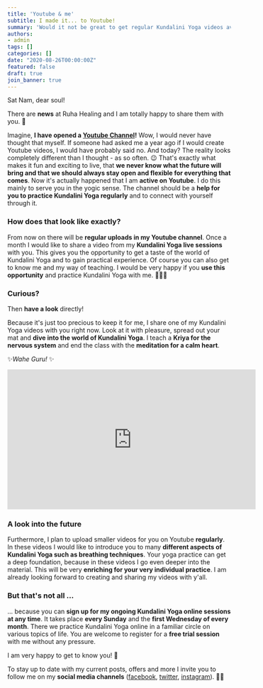 ```yaml
---
title: 'Youtube & me'
subtitle: I made it... to Youtube!
summary: 'Would it not be great to get regular Kundalini Yoga videos available on Youtube? That is what I thought... so I finally realized it.'
authors: 
- admin
tags: []
categories: []
date: "2020-08-26T00:00:00Z"
featured: false
draft: true
join_banner: true
---
```


Sat Nam, dear soul!

There are **news** at Ruha Healing and I am totally happy to share them with you. 🤗 

Imagine, **I have opened a [Youtube Channel](https://www.youtube.com/channel/UCjR4h8QUBW_gUnXkfbEdKQA)!** 
Wow, I would never have thought that myself. If someone had asked me a year ago if I would create Youtube videos, I would have probably said no. And today? The reality looks completely different than I thought - as so often. 😉 That's exactly what makes it fun and exciting to live, that **we never know what the future will bring and that we should always stay open and flexible for everything that comes**. 
Now it's actually happened that I am **active on Youtube**. I do this mainly to serve you in the yogic sense. The channel should be a **help for you to practice Kundalini Yoga regularly** and to connect with yourself through it. 

### How does that look like exactly?

From now on there will be **regular uploads in my Youtube channel**. Once a month I would like to share a video from my **Kundalini Yoga live sessions** with you. This gives you the opportunity to get a taste of the world of Kundalini Yoga and to gain practical experience. Of course you can also get to know me and my way of teaching. 
I would be very happy if you **use this opportunity** and practice Kundalini Yoga with me. 🧘🏽‍♂️

### Curious?

Then **have a look** directly!

Because it's just too precious to keep it for me, I share one of my Kundalini Yoga videos with you right now. Look at it with pleasure, spread out your mat and **dive into the world of Kundalini Yoga**. I teach a **Kriya for the nervous system** and end the class with the **meditation for a calm heart**. 

✨*Wahe Guru!* ✨

<iframe width="560" height="315" src="https://www.youtube.com/embed/OIsdRLjWaMI" frameborder="0" allow="accelerometer; autoplay; encrypted-media; gyroscope; picture-in-picture" allowfullscreen></iframe>

### A look into the future

Furthermore, I plan to upload smaller videos for you on Youtube **regularly**. In these videos I would like to introduce you to many **different aspects of Kundalini Yoga such as breathing techniques**. Your yoga practice can get a deep foundation, because in these videos I go even deeper into the material. This will be very **enriching for your very individual practice**. I am already looking forward to creating and sharing my videos with y'all. 

### But that's not all ...

... because you can **sign up for my ongoing Kundalini Yoga online sessions at any time**. It takes place **every Sunday** and the **first Wednesday of every month**. There we practice Kundalini Yoga online in a familiar circle on various topics of life. You are welcome to register for a **free trial session** with me without any pressure. 

I am very happy to get to know you! 🥰

To stay up to date with my current posts, offers and more I invite you to follow me on my **social media channels** ([facebook](https://www.facebook.com/ruhahealing), [twitter](https://twitter.com/ruhahealing), [instagram](https://www.instagram.com/ruhahealing)). 🙏🏽
